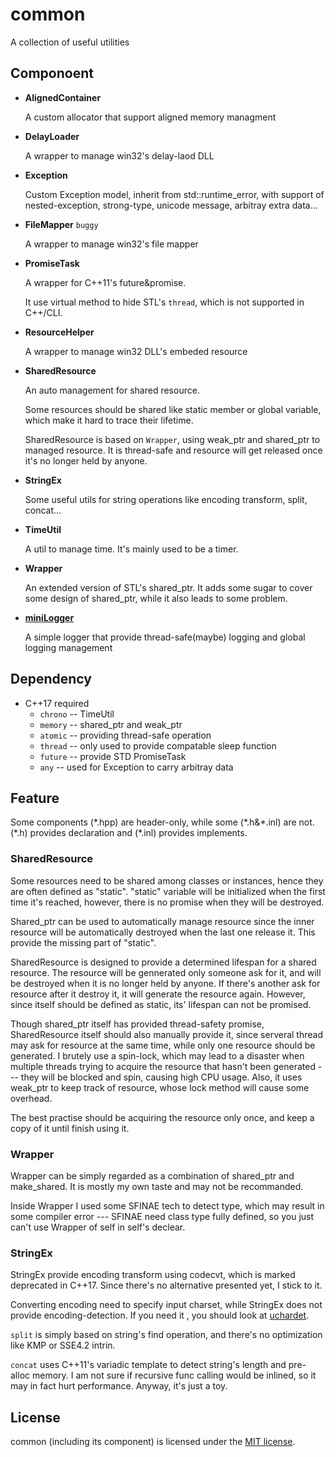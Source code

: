 # common

A collection of useful utilities

## Componoent

* **AlignedContainer**

  A custom allocator that support aligned memory managment

* **DelayLoader**

  A wrapper to manage win32's delay-laod DLL

* **Exception**

  Custom Exception model, inherit from std::runtime_error, with support of nested-exception, strong-type, unicode message, arbitray extra data...

* **FileMapper** `buggy`

  A wrapper to manage win32's file mapper

* **PromiseTask**

  A wrapper for C\++11's future&promise. 
  
  It use virtual method to hide STL's `thread`, which is not supported in C++/CLI.

* **ResourceHelper**

  A wrapper to manage win32 DLL's embeded resource

* **SharedResource**

  An auto management for shared resource.
  
  Some resources should be shared like static member or global variable, which make it hard to trace their lifetime.

  SharedResource is based on `Wrapper`, using weak_ptr and shared_ptr to managed resource. It is thread-safe and resource will get released once it's no longer held by anyone.

* **StringEx**

  Some useful utils for string operations like encoding transform, split, concat...

* **TimeUtil**

  A util to manage time. It's mainly used to be a timer.

* **Wrapper**

  An extended version of STL's shared_ptr. It adds some sugar to cover some design of shared_ptr, while it also leads to some problem.

* [**miniLogger**](./miniLogger)

  A simple logger that provide thread-safe(maybe) logging and global logging management

## Dependency

* C++17 required
  * `chrono` -- TimeUtil
  * `memory` -- shared_ptr and weak_ptr
  * `atomic` -- providing thread-safe operation
  * `thread` -- only used to provide compatable sleep function
  * `future` -- provide STD PromiseTask
  * `any` -- used for Exception to carry arbitray data

## Feature

Some components (\*.hpp) are header-only, while some (\*.h&\*.inl) are not. (\*.h) provides declaration and (\*.inl) provides implements. 

### SharedResource

Some resources need to be shared among classes or instances, hence they are often defined as "static".
"static" variable will be initialized when the first time it's reached, however, there is no promise when they will be destroyed.

Shared_ptr can be used to automatically manage resource since the inner resource will be automatically destroyed when the last one release it. This provide the missing part of "static".

SharedResource is designed to provide a determined lifespan for a shared resource.
The resource will be gennerated only someone ask for it, and will be destroyed when it is no longer held by anyone.
If there's another ask for resource after it destroy it, it will generate the resource again.
However, since itself should be defined as static, its' lifespan can not be promised.

Though shared_ptr itself has provided thread-safety promise, SharedResource itself should also manually provide it, since serveral thread may ask for resource at the same time, while only one resource should be generated.
I brutely use a spin-lock, which may lead to a disaster when multiple threads trying to acquire the resource that hasn't been generated --- they will be blocked and spin, causing high CPU usage.
Also, it uses weak_ptr to keep track of resource, whose lock method will cause some overhead.

The best practise should be acquiring the resource only once, and keep a copy of it until finish using it.

### Wrapper

Wrapper can be simply regarded as a combination of shared_ptr and make_shared. It is mostly my own taste and may not be recommanded.

Inside Wrapper I used some SFINAE tech to detect type, which may result in some compiler error --- SFINAE need class type fully defined, so you just can't use Wrapper of self in self's declear.

### StringEx

StringEx provide encoding transform using codecvt, which is marked deprecated in C++17. Since there's no alternative presented yet, I stick to it.

Converting encoding need to specify input charset, while StringEx does not provide encoding-detection. If you need it , you should look at [uchardet](../3rdParty/uchardet).

`split` is simply based on string's find operation, and there's no optimization like KMP or SSE4.2 intrin.

`concat` uses C++11's variadic template to detect string's length and pre-alloc memory. I am not sure if recursive func calling would be inlined, so it may in fact hurt performance. Anyway, it's just a toy.

## License

common (including its component) is licensed under the [MIT license](../License.txt).